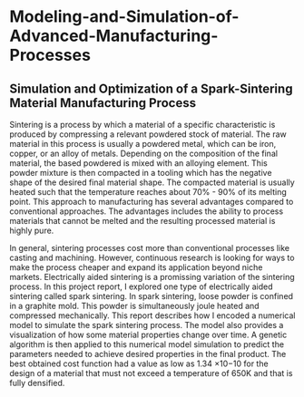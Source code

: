 # Modeling-and-Simulation-of-Advanced-Manufacturing-Processes


## Simulation and Optimization of a Spark-Sintering Material Manufacturing Process
Sintering is a process by which a material of a specific characteristic is produced by compressing a
relevant powdered stock of material. The raw material in this process is usually a powdered metal,
which can be iron, copper, or an alloy of metals. Depending on the composition of the final material, the
based powdered is mixed with an alloying element. This powder mixture is then compacted in a tooling
which has the negative shape of the desired final material shape. The compacted material is usually
heated such that the temperature reaches about 70% - 90% of its melting point. This approach to
manufacturing has several advantages compared to conventional approaches. The advantages includes
the ability to process materials that cannot be melted and the resulting processed material is highly
pure.

In general, sintering processes cost more than conventional processes like casting and machining.
However, continuous research is looking for ways to make the process cheaper and expand its application
beyond niche markets. Electrically aided sintering is a promissing variation of the sintering process. In
this project report, I explored one type of electrically aided sintering called spark sintering. In spark
sintering, loose powder is confined in a graphite mold. This powder is simultaneously joule heated
and compressed mechanically. This report describes how I encoded a numerical model to simulate
the spark sintering process. The model also provides a visualization of how some material properties
change over time. A genetic algorithm is then applied to this numerical model simulation to predict the
parameters needed to achieve desired properties in the final product. The best obtained cost function
had a value as low as 1.34 ×10−10 for the design of a material that must not exceed a temperature of
650K and that is fully densified.
